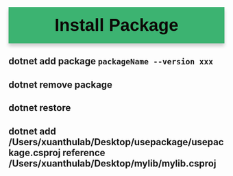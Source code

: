 <div style="text-align: center; background-color: #3CB371; font-family: 'Trebuchet MS', Arial, sans-serif; color:  #0D0907; padding: 5px; font-size: 40px; padding:20px; font-weight: bold; border-radius: 0 0 0 0; box-shadow: 0px 6px 8px rgba(0, 0, 0, 0.2);margin-bottom: 20px;">
Install Package
</div>

## dotnet add package `packageName --version xxx`
## dotnet remove package
## dotnet restore

## dotnet add /Users/xuanthulab/Desktop/usepackage/usepackage.csproj reference /Users/xuanthulab/Desktop/mylib/mylib.csproj